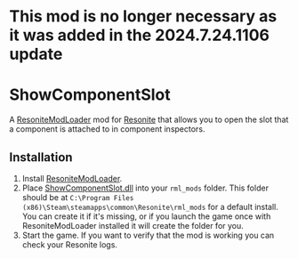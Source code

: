 # This mod is no longer necessary as it was added in the 2024.7.24.1106 update

# ShowComponentSlot

A [ResoniteModLoader](https://github.com/resonite-modding-group/ResoniteModLoader) mod for [Resonite](https://resonite.com/) that allows you to open the slot that a component is attached to in component inspectors.

## Installation
1. Install [ResoniteModLoader](https://github.com/resonite-modding-group/ResoniteModLoader).
1. Place [ShowComponentSlot.dll](https://github.com/art0007i/ShowComponentSlot/releases/latest/download/ShowComponentSlot.dll) into your `rml_mods` folder. This folder should be at `C:\Program Files (x86)\Steam\steamapps\common\Resonite\rml_mods` for a default install. You can create it if it's missing, or if you launch the game once with ResoniteModLoader installed it will create the folder for you.
1. Start the game. If you want to verify that the mod is working you can check your Resonite logs.

